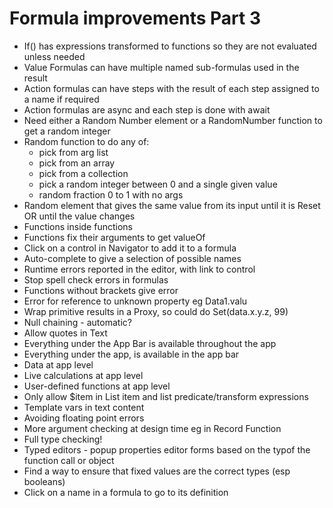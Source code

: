 Formula improvements Part 3
===========================

- If() has expressions transformed to functions so they are not evaluated unless needed
- Value Formulas can have multiple named sub-formulas used in the result
- Action formulas can have steps with the result of each step assigned to a name if required
- Action formulas are async and each step is done with await
- Need either a Random Number element or a RandomNumber function to get a random integer
- Random function to do any of: 
  - pick from arg list
  - pick from an array
  - pick from a collection
  - pick a random integer between 0 and a single given value
  - random fraction 0 to 1 with no args
- Random element that gives the same value from its input until it is Reset OR until the value changes
- Functions inside functions
- Functions fix their arguments to get valueOf
- Click on a control in Navigator to add it to a formula
- Auto-complete to give a selection of possible names
- Runtime errors reported in the editor, with link to control
- Stop spell check errors in formulas
- Functions without brackets give error
- Error for reference to unknown property eg Data1.valu
- Wrap primitive results in a Proxy, so could do Set(data.x.y.z, 99)
- Null chaining - automatic?
- Allow quotes in Text
- Everything under the App Bar is available throughout the app
- Everything under the app, is available in the app bar
- Data at app level
- Live calculations at app level
- User-defined functions at app level
- Only allow $item in List item and list predicate/transform expressions
- Template vars in text content
- Avoiding floating point errors
- More argument checking at design time eg in Record Function
- Full type checking!
- Typed editors - popup properties editor forms based on the typof the function call or object
- Find a way to ensure that fixed values are the correct types (esp booleans) 
- Click on a name in a formula to go to its definition
